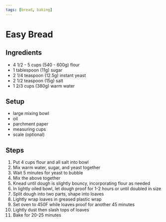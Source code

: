 ```yaml
---
tags: [bread, baking]
---
```


# Easy Bread

## Ingredients

- 4 1/2 - 5 cups (540 - 600g) flour
- 1 tablespoon (11g) sugar
- 2 1/4 teaspoon (12.5g) instant yeast
- 2 1/2 teaspoon (15g) salt
- 1 2/3 cups (380g) warm water

## Setup

- large mixing bowl
- oil
- parchment paper
- measuring cups
- scale (optional)

## Steps

1. Put 4 cups flour and all salt into bowl
2. Mix warm water, sugar, and yeast together
3. Wait 5 minutes for yeast to bubble
4. Mix the above together
5. Knead until dough is slightly bouncy, incorporating flour as needed
6. In lightly oiled bowl, let dough proof for 1-2 hours or until doubled in size
7. Split dough into two parts, shape into loaves
8. Lightly wrap loaves in greased plastic wrap
9. Set oven to 450F while loaves proof for another 45 minutes
10. Lightly dust then slash tops of loaves
11. Bake for 20-25 minutes
